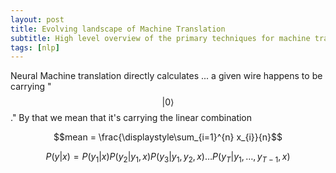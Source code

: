```yaml
---
layout: post
title: Evolving landscape of Machine Translation
subtitle: High level overview of the primary techniques for machine translation over time
tags: [nlp]
---
```


Neural Machine translation directly calculates
... a given wire happens to be carrying "$$\lvert 0\rangle$$."
By that we mean that it's carrying the linear combination


$$mean = \frac{\displaystyle\sum_{i=1}^{n} x_{i}}{n}$$

$$
P(y | x)=P\left(y_{1} | x\right) P\left(y_{2} | y_{1}, x\right) P\left(y_{3} | y_{1}, y_{2}, x\right) \ldots P\left(y_{T} | y_{1}, \ldots, y_{T-1}, x\right)
$$
